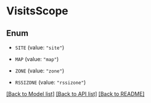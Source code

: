 # VisitsScope

## Enum


* `SITE` (value: `"site"`)

* `MAP` (value: `"map"`)

* `ZONE` (value: `"zone"`)

* `RSSIZONE` (value: `"rssizone"`)


[[Back to Model list]](../README.md#documentation-for-models) [[Back to API list]](../README.md#documentation-for-api-endpoints) [[Back to README]](../README.md)


